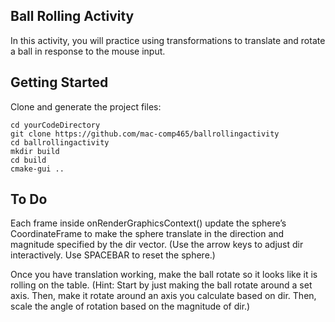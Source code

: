 ## Ball Rolling Activity

In this activity, you will practice using transformations to translate and rotate a ball in response to the mouse input.

## Getting Started

Clone and generate the project files:

```
cd yourCodeDirectory
git clone https://github.com/mac-comp465/ballrollingactivity
cd ballrollingactivity
mkdir build
cd build
cmake-gui ..
```

## To Do

Each frame inside onRenderGraphicsContext() update the sphere’s CoordinateFrame to make the sphere translate in the direction and magnitude specified by the dir vector. (Use the arrow keys to adjust dir interactively.  Use SPACEBAR to reset the sphere.)

Once you have translation working, make the ball rotate so it looks like it is rolling on the table. (Hint: Start by just making the ball rotate around a set axis.  Then, make it rotate around an axis you calculate based on dir.  Then, scale the angle of rotation based on the magnitude of dir.)

